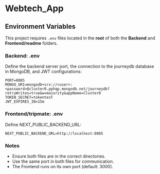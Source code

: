 # Webtech_App

## Environment Variables

This project requires `.env` files located in the **root** of both the **Backend** and **Frontend/readme** folders.

### Backend: .env

Define the backend server port, the connection to the journeydb database in MongoDB, and JWT configurations:

``` plaintext
PORT=8085
MONGO_URI=mongodb+srv://<user>:<password>@cluster0.pphqp.mongodb.net/journeydb?retryWrites=true&w=majority&appName=Cluster0
TOKEN_SECRET=tokentest
JWT_EXPIRES_IN=15m
```

### Frontend/tripmate: .env

Define NEXT_PUBLIC_BACKEND_URL:

``` plaintext
NEXT_PUBLIC_BACKEND_URL=http://localhost:8085
```

### Notes
* Ensure both files are in the correct directories.
* Use the same port in both files for communication.
* The Frontend runs on its own port (default: 3000).
